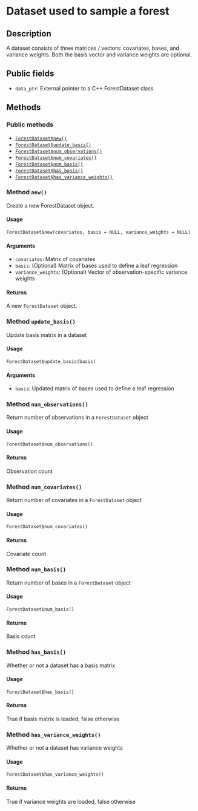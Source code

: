 # Dataset used to sample a forest

## Description

A dataset consists of three matrices / vectors: covariates,
bases, and variance weights. Both the basis vector and variance
weights are optional.

## Public fields

* `data_ptr`: External pointer to a C++ ForestDataset class

## Methods

### Public methods

* [`ForestDataset$new()`](#method-ForestDataset-new)
* [`ForestDataset$update_basis()`](#method-ForestDataset-update_basis)
* [`ForestDataset$num_observations()`](#method-ForestDataset-num_observations)
* [`ForestDataset$num_covariates()`](#method-ForestDataset-num_covariates)
* [`ForestDataset$num_basis()`](#method-ForestDataset-num_basis)
* [`ForestDataset$has_basis()`](#method-ForestDataset-has_basis)
* [`ForestDataset$has_variance_weights()`](#method-ForestDataset-has_variance_weights)

### Method `new()`

Create a new ForestDataset object.

#### Usage

```
ForestDataset$new(covariates, basis = NULL, variance_weights = NULL)
```

#### Arguments

* `covariates`: Matrix of covariates
* `basis`: (Optional) Matrix of bases used to define a leaf regression
* `variance_weights`: (Optional) Vector of observation-specific variance weights

#### Returns

A new `ForestDataset` object.

### Method `update_basis()`

Update basis matrix in a dataset

#### Usage

```
ForestDataset$update_basis(basis)
```

#### Arguments

* `basis`: Updated matrix of bases used to define a leaf regression

### Method `num_observations()`

Return number of observations in a `ForestDataset` object

#### Usage

```
ForestDataset$num_observations()
```

#### Returns

Observation count

### Method `num_covariates()`

Return number of covariates in a `ForestDataset` object

#### Usage

```
ForestDataset$num_covariates()
```

#### Returns

Covariate count

### Method `num_basis()`

Return number of bases in a `ForestDataset` object

#### Usage

```
ForestDataset$num_basis()
```

#### Returns

Basis count

### Method `has_basis()`

Whether or not a dataset has a basis matrix

#### Usage

```
ForestDataset$has_basis()
```

#### Returns

True if basis matrix is loaded, false otherwise

### Method `has_variance_weights()`

Whether or not a dataset has variance weights

#### Usage

```
ForestDataset$has_variance_weights()
```

#### Returns

True if variance weights are loaded, false otherwise

